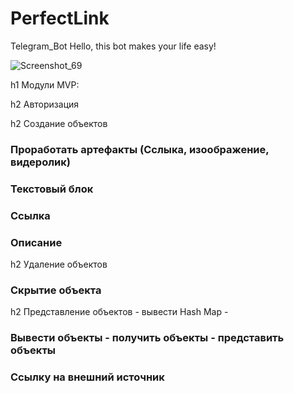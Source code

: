 # PerfectLink
Telegram_Bot
Hello, this bot makes your life easy!

![Screenshot_69](https://user-images.githubusercontent.com/76948163/109854892-a44ec200-7c68-11eb-92dc-12b4c346965f.png)

h1 Модули MVP:

h2 Авторизация

h2 Создание объектов
### Проработать артефакты (Сслыка, изоображение, видеролик)
### Текстовый блок
### Ссылка
### Описание

h2 Удаление объектов
### Скрытие объекта

h2 Представление объектов - вывести Hash Map - 
### Вывести объекты - получить объекты - представить объекты
### Ссылку на внешний источник
